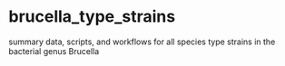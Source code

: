# brucella_type_strains
summary data, scripts, and workflows for all species type strains in the bacterial genus Brucella
